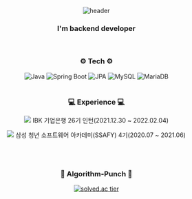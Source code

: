 
<div align="center">
 
  ![header](https://capsule-render.vercel.app/api?type=waving&color=0056a3&height=100&section=header&text=Hello,%20%20I%27m%20Sum%20!&fontSize=45&fontColor=0099da&animation=twinkling)
  
  <h3> I'm backend developer </h3>
<br/>
<h3>⚙ Tech ⚙</h3>
  
![Java](https://img.shields.io/badge/Java-007396?style=plastic&logo=Java&logoColor=white)
![Spring Boot](https://img.shields.io/badge/Spring_Boot-6DB33F?style=plastic&logo=Spring-Boot&logoColor=white)
![JPA](https://img.shields.io/badge/JPA-bdad79?style=plastic&logo=Hibernate&logoColor=white)
![MySQL](https://img.shields.io/badge/MySQL-4479A1?style=plastic&logo=MySQL&logoColor=white)
![MariaDB](https://img.shields.io/badge/MariaDB-003545?style=plastic&logo=MariaDB&logoColor=white)
  <br/>
  <br/>
  <h3> 💻 Experience 💻 </h3>
 
  <p><image src= 'https://www.ibk.co.kr/img/common/ibk.ico'/> IBK 기업은행 26기 인턴(2021.12.30 ~ 2022.02.04) </p>
  <p><image src= 'https://user-images.githubusercontent.com/69910544/154852227-bc3e20b8-ae62-40b8-b58c-e853bf9086e4.png'/> 삼성 청년 소프트웨어 아카데미(SSAFY) 4기(2020.07 ~ 2021.06) </p>
  <br/>
  
 

  <br/>
  
  <h3> 👊 Algorithm-Punch 👊</h3>
    
  [![solved.ac tier](https://mazassumnida.wtf/api/generate_badge?boj=tnalsdlm)](https://solved.ac/tnalsdlm)
  
 
 </div>
<!--
**leesuuuuumm/leesuuuuumm** is a ✨ _special_ ✨ repository because its `README.md` (this file) appears on your GitHub profile.

Here are some ideas to get you started:

- 🔭 I’m currently working on ...
- 🌱 I’m currently learning ...
- 👯 I’m looking to collaborate on ...
- 🤔 I’m looking for help with ...
- 💬 Ask me about ...
- 📫 How to reach me: ...
- 😄 Pronouns: ...
- ⚡ Fun fact: ...
-->
